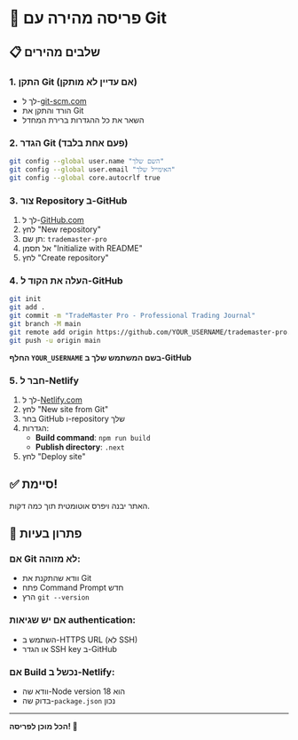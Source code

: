 # 🚀 פריסה מהירה עם Git

## 📋 שלבים מהירים

### 1. התקן Git (אם עדיין לא מותקן)
- לך ל-[git-scm.com](https://git-scm.com/download/win)
- הורד והתקן את Git
- השאר את כל ההגדרות ברירת המחדל

### 2. הגדר Git (פעם אחת בלבד)
```bash
git config --global user.name "השם שלך"
git config --global user.email "האימייל שלך"
git config --global core.autocrlf true
```

### 3. צור Repository ב-GitHub
1. לך ל-[GitHub.com](https://github.com)
2. לחץ "New repository"
3. תן שם: `trademaster-pro`
4. אל תסמן "Initialize with README"
5. לחץ "Create repository"

### 4. העלה את הקוד ל-GitHub
```bash
git init
git add .
git commit -m "TradeMaster Pro - Professional Trading Journal"
git branch -M main
git remote add origin https://github.com/YOUR_USERNAME/trademaster-pro.git
git push -u origin main
```

**החלף `YOUR_USERNAME` בשם המשתמש שלך ב-GitHub**

### 5. חבר ל-Netlify
1. לך ל-[Netlify.com](https://netlify.com)
2. לחץ "New site from Git"
3. בחר GitHub ו-repository שלך
4. הגדרות:
   - **Build command**: `npm run build`
   - **Publish directory**: `.next`
5. לחץ "Deploy site"

## ✅ סיימת!

האתר יבנה ויפרס אוטומטית תוך כמה דקות.

## 🔧 פתרון בעיות

### אם Git לא מזוהה:
- וודא שהתקנת את Git
- פתח Command Prompt חדש
- הרץ `git --version`

### אם יש שגיאות authentication:
- השתמש ב-HTTPS URL (לא SSH)
- או הגדר SSH key ב-GitHub

### אם Build נכשל ב-Netlify:
- וודא שה-Node version הוא 18
- בדוק שה-`package.json` נכון

---

**הכל מוכן לפריסה! 🎯**


